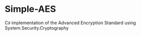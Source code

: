 # Simple-AES
C♯ implementation of the Advanced Encryption Standard using System.Security.Cryptography
